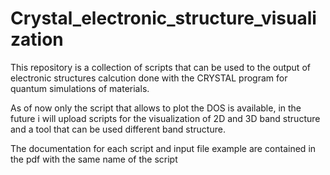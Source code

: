 # Crystal_electronic_structure_visualization
This repository is a collection of scripts that can be used to the output of electronic structures calcution done with the CRYSTAL program for quantum simulations of materials.

As of now only the script that allows to plot the DOS is available, in the future i will upload scripts for the visualization of 2D and 3D band structure and a tool that can be used different band structure.

The documentation for each script and input file example are contained in the pdf with the same name of the script
